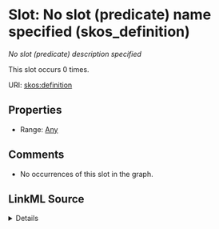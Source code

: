 

# Slot: No slot (predicate) name specified (skos_definition)


_No slot (predicate) description specified_






This slot occurs 0 times.


URI: [skos:definition](http://www.w3.org/2004/02/skos/core#definition)



<!-- no inheritance hierarchy -->








## Properties

* Range: [Any](../classes/Any.md)





## Comments

* No occurrences of this slot in the graph.



## LinkML Source

<details>

```yaml
name: skos_definition
annotations:
  count:
    tag: count
    value: 0
description: No slot (predicate) description specified
title: No slot (predicate) name specified
comments:
- No occurrences of this slot in the graph.
from_schema: fio-kg
rank: 1000
slot_uri: skos:definition
alias: skos_definition
range: Any

```
</details>